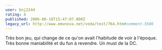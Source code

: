 ```yaml
---
user: bnj2244
rating: 4
published: 2006-06-18T15:47:07.000Z
legacy_url: http://www.emunova.net/veda/test/764.htm#comment-5506
---
```

Très bon jeu, qui change de ce qu'on avait l'habitude de voir à l'époque. Très bonne maniabilité et du fun à revendre. Un must de la DC.